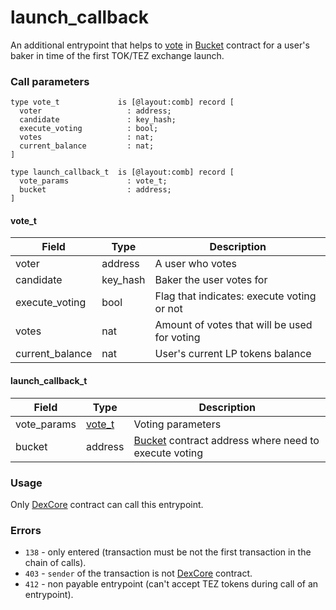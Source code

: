 # launch\_callback

An additional entrypoint that helps to [vote](../../../bucket-contract/entrypoints-overview/vote.md) in [Bucket](../../../bucket-contract/) contract for a user's baker in time of the first TOK/TEZ exchange launch.

### Call parameters

```pascaligo
type vote_t             is [@layout:comb] record [
  voter                   : address;
  candidate               : key_hash;
  execute_voting          : bool;
  votes                   : nat;
  current_balance         : nat;
]

type launch_callback_t  is [@layout:comb] record [
  vote_params             : vote_t;
  bucket                  : address;
]
```

#### vote\_t

| Field            | Type      | Description                                  |
| ---------------- | --------- | -------------------------------------------- |
| voter            | address   | A user who votes                             |
| candidate        | key\_hash | Baker the user votes for                     |
| execute\_voting  | bool      | Flag that indicates: execute voting or not   |
| votes            | nat       | Amount of votes that will be used for voting |
| current\_balance | nat       | User's current LP tokens balance             |

#### launch\_callback\_t

| Field        | Type                                   | Description                                                                       |
| ------------ | -------------------------------------- | --------------------------------------------------------------------------------- |
| vote\_params | [vote\_t](launch\_callback.md#vote\_t) | Voting parameters                                                                 |
| bucket       | address                                | [Bucket](../../../bucket-contract/) contract address where need to execute voting |

### Usage

Only [DexCore](../../) contract can call this entrypoint.

### Errors

* `138` - only entered (transaction must be not the first transaction in the chain of calls).
* `403` - `sender` of the transaction is not [DexCore](../../) contract.
* `412` - non payable entrypoint (can't accept TEZ tokens during call of an entrypoint).
